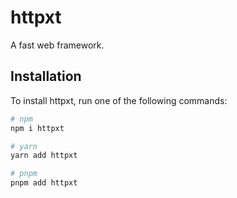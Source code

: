 # httpxt

A fast web framework.

## Installation

To install httpxt, run one of the following commands:

```sh
# npm
npm i httpxt

# yarn
yarn add httpxt

# pnpm
pnpm add httpxt
```